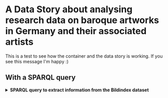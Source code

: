 # A Data Story about analysing research data on baroque artworks in Germany and their associated artists

This is a test to see how the container and the data story is working. If you see this message I'm happy :)

## With a SPARQL query
<details>
  <summary><b>SPARQL query to extract information from the Bildindex dataset</b></summary>
```sparql linenums="1" title="Query to extract Bildindex data about the artists located in the CbDD dataset"
PREFIX rdf: <http://www.w3.org/1999/02/22-rdf-syntax-ns#>
PREFIX rdfs: <http://www.w3.org/2000/01/rdf-schema#>
PREFIX owl: <http://www.w3.org/2002/07/owl#>
PREFIX schema: <http://schema.org/>
PREFIX wd: <http://www.wikidata.org/entity/>
PREFIX wds: <http://www.wikidata.org/entity/statement/>
PREFIX wikibase: <http://wikiba.se/ontology#>
PREFIX wdt: <http://www.wikidata.org/prop/direct/>
PREFIX skos: <http://www.w3.org/2004/02/skos/core#>
PREFIX dct: <http://purl.org/dc/terms/>
PREFIX dc: <http://purl.org/dc/elements/1.1/>
PREFIX dbr: <http://dbpedia.org/resource/>
PREFIX rico: <https://www.ica.org/standards/RiC/ontology#>
PREFIX geo: <http://www.w3.org/2003/01/geo/wgs84_pos#>
PREFIX sh: <http://www.w3.org/ns/shacl#>
PREFIX xsd: <http://www.w3.org/2001/XMLSchema#>
PREFIX virtrdfdata: <http://www.openlinksw.com/virtrdf-data-formats#>
PREFIX virtrdf: <http://www.openlinksw.com/schemas/virtrdf#>
PREFIX fabio: <http://purl.org/spar/fabio/>
PREFIX swrl: <http://www.w3.org/2003/11/swrl#>
PREFIX dcat: <http://www.w3.org/ns/dcat#>
PREFIX shmarql: <https://shmarql.com/>
PREFIX cto: <https://nfdi4culture.de/ontology#>
PREFIX n4c: <https://nfdi4culture.de/id/>
PREFIX nfdicore: <https://nfdi.fiz-karlsruhe.de/ontology/>
PREFIX factgrid: <https://database.factgrid.de/entity/>


SELECT DISTINCT 
  ?creatorGND      # die GND-URI
  ?bildindexEntity # Bildindex-URI
  ?predicate       # über welches Property der Link läuft
  ?label           # optionaler Label des Bildindex-Objekts
WHERE {
  # 1) alle GND-IDs aus E6077
  ?art cto:elementOf n4c:E6077 ;
       schema:creator    ?creatorGND .

  # 2) finde alle Tripel, in denen diese GNDs Objekt sind
  ?bildindexEntity ?predicate ?creatorGND .

  # 3) filtere nur die Subjects, die auf bildindex.de verweisen
  FILTER regex(str(?bildindexEntity), "https?://(www\\.)?bildindex\\.de/")

  # 4) optional: Label mit ausgeben
  OPTIONAL { ?bildindexEntity rdfs:label ?label }
}
ORDER BY ?creatorGND ?bildindexEntity
LIMIT 999
```
</details>